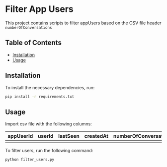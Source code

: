 # Filter App Users

This project contains scripts to filter appUsers based on the CSV file header `numberOfConversations`

## Table of Contents

- [Installation](#installation)
- [Usage](#usage)

## Installation

To install the necessary dependencies, run:

```bash
pip install -r requirements.txt
```

## Usage

Import csv file with the following columns:

| appUserId | userId | lastSeen | createdAt | numberOfConversations | verifiedEmail |
| --------- | ------ | -------- | --------- | --------------------- | ------------- |
|           |        |          |           |                       |               |

To filter users, run the following command:

```bash
python filter_users.py
```
